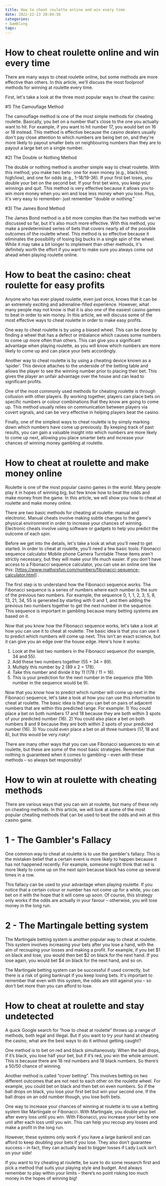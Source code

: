 ```yaml
---
title: How to cheat roulette online and win every time
date: 2022-12-23 20:04:58
categories:
- Gambling
tags:
---
```



#  How to cheat roulette online and win every time

There are many ways to cheat roulette online, but some methods are more effective than others. In this article, we'll discuss the most foolproof methods for winning at roulette every time.

First, let's take a look at the three most popular ways to cheat the casino:

#1) The Camouflage Method

The camouflage method is one of the most simple methods for cheating roulette. Basically, you bet on a number that's close to the one you actually want to hit. For example, if you want to hit number 17, you would bet on 16 or 18 instead. This method is effective because the casino dealers usually don't pay close attention to which numbers are being bet on, and they're more likely to payout smaller bets on neighbouring numbers than they are to payout a large bet on a single number.

#2) The Double or Nothing Method

The double or nothing method is another simple way to cheat roulette. With this method, you make two bets- one for even money (e.g., black/red, high/low), and one for odds (e.g., 1-18/19-36). If your first bet loses, you double your bet on the second bet. If your first bet wins, you keep your winnings and quit. This method is very effective because it allows you to win more money when you win and lose less money when you lose. Plus, it's very easy to remember- just remember "double or nothing."

#3) The James Bond Method

The James Bond method is a bit more complex than the two methods we've discussed so far, but it's also much more effective. With this method, you make a predetermined series of bets that covers nearly all of the possible outcomes of the roulette wheel. This method is so effective because it eliminates the possibility of losing big bucks in a single spin of the wheel. While it may take a bit longer to implement than other methods, it's definitely worth the effort if you want to make sure you always come out ahead when playing roulette online.

#  How to beat the casino: cheat roulette for easy profits

Anyone who has ever played roulette, even just once, knows that it can be an extremely exciting and adrenaline-filled experience. However, what many people may not know is that it is also one of the easiest casino games to beat in order to win money. In this article, we will discuss some of the most effective ways to cheat roulette in order to make easy profits.

One way to cheat roulette is by using a biased wheel. This can be done by finding a wheel that has a defect or imbalance which causes some numbers to come up more often than others. This can give you a significant advantage when playing roulette, as you will know which numbers are more likely to come up and can place your bets accordingly.

Another way to cheat roulette is by using a cheating device known as a ‘spider’. This device attaches to the underside of the betting table and allows the player to see the winning number prior to placing their bet. This gives the player an unfair advantage over the house and can lead to significant profits.

One of the most commonly used methods for cheating roulette is through collusion with other players. By working together, players can place bets on specific numbers or colour combinations that they know are going to come up. This method usually relies on communication between players via covert signals, and can be very effective in helping players beat the casino.

Finally, one of the simplest ways to cheat roulette is by simply marking down which numbers have come up previously. By keeping track of past results, you can gain a valuable insight into which numbers are more likely to come up next, allowing you place smarter bets and increase your chances of winning money gambling at roulette.

#  How to cheat at roulette and make money online

Roulette is one of the most popular casino games in the world. Many people play it in hopes of winning big, but few know how to beat the odds and make money from the game. In this article, we will show you how to cheat at roulette and make money online.

There are two basic methods for cheating at roulette: manual and electronic. Manual cheats involve making subtle changes to the game's physical environment in order to increase your chances of winning. Electronic cheats involve using software or gadgets to help you predict the outcome of each spin.

Before we get into the details, let's take a look at what you'll need to get started. In order to cheat at roulette, you'll need a few basic tools:
Fibonacci sequence calculator 
Mobile phone 
Camera 
Turntable 
These items aren't strictly necessary, but they will make your life much easier. If you don't have access to a Fibonacci sequence calculator, you can use an online one like this: [https://www.mathsisfun.com/numbers/fibonacci-sequence-calculator.html] .

The first step is to understand how the Fibonacci sequence works. The Fibonacci sequence is a series of numbers where each number is the sum of the previous two numbers. For example, the sequence 0, 1, 1, 2, 3, 5, 8, 13, 21, 34, 55 is generated by starting with 0 and 1, and then adding the previous two numbers together to get the next number in the sequence. This sequence is important in gambling because many betting systems are based on it.

Now that you know how the Fibonacci sequence works, let's take a look at how you can use it to cheat at roulette. The basic idea is that you can use it to predict which numbers will come up next. This isn't an exact science, but it can give you an edge over the house edge. Here's how it works: 
1) Look at the last two numbers in the Fibonacci sequence (for example, 34 and 55). 
2) Add these two numbers together (55 + 34 = 89). 
3) Multiply this number by 2 (89 x 2 = 178). 
4) Take this number and divide it by 11 (178 / 11 = 16). 
5) This is your prediction for the next number in the sequence (the 16th number in the sequence would be 9). 

Now that you know how to predict which number will come up next in the Fibonacci sequence, let's take a look at how you can use this information to cheat at roulette. The basic idea is that you can bet on pairs of adjacent numbers that are within this predicted range. For example: 1) You could place a bet on both numbers 17 and 18 because they are both within 3 spots of your predicted number (16). 2) You could also place a bet on both numbers 8 and 9 because they are both within 2 spots of your predicted number (16). 3) You could even place a bet on all three numbers (17, 18 and 8), but this would be very risky!

There are many other ways that you can use Fibonacci sequences to win at roulette, but these are some of the most basic strategies. Remember that nothing is guaranteed when it comes to gambling – even with these methods – so always bet responsibly!

#  How to win at roulette with cheating methods

There are various ways that you can win at roulette, but many of these rely on cheating methods. In this article, we will look at some of the most popular cheating methods that can be used to beat the odds and win at this casino game.

# 1 - The Gambler's Fallacy

One common way to cheat at roulette is to use the gambler's fallacy. This is the mistaken belief that a certain event is more likely to happen because it has not happened recently. For example, someone might think that red is more likely to come up on the next spin because black has come up several times in a row.

This fallacy can be used to your advantage when playing roulette. If you notice that a certain colour or number has not come up for a while, you can bet on it with the hope that it will come up soon. Of course, this strategy only works if the odds are actually in your favour – otherwise, you will lose money in the long run.

# 2 - The Martingale betting system

The Martingale betting system is another popular way to cheat at roulette. This system involves increasing your bets after you lose a hand, with the aim of recouping your losses and making a profit. For example, if you bet $1 on black and lose, you would then bet $2 on black for the next hand. If you lose again, you would bet $4 on black for the next hand, and so on.

The Martingale betting system can be successful if used correctly, but there is a risk of going bankrupt if you keep losing bets. It's important to remember that even with this system, the odds are still against you – so don't bet more than you can afford to lose.

#  How to cheat at roulette and stay undetected

A quick Google search for “how to cheat at roulette” throws up a range of methods, both legal and illegal. But if you want to try your hand at cheating the casino, what are the best ways to do it without getting caught?

One method is to bet on red and black simultaneously. When the ball drops, if it’s black, you lose half your bet, but if it’s red, you win the whole amount. This is because there are 18 red numbers and 18 black numbers. So there’s a 50/50 chance of winning.

Another method is called “cover betting”. This involves betting on two different outcomes that are not next to each other on the roulette wheel. For example, you could bet on black and then bet on even numbers. So if the ball drops on black, you lose your first bet but win your second one. If the ball drops on an odd number though, you lose both bets.

One way to increase your chances of winning at roulette is to use a betting system like Martingale or Fibonacci. With Martingale, you double your bet after every loss until you win. With Fibonacci, you increase your bet by one unit after each loss until you win. This can help you recoup any losses and make a profit in the long run.

However, these systems only work if you have a large bankroll and can afford to keep doubling your bets if you lose. They also don’t guarantee success – in fact, they can actually lead to bigger losses if Lady Luck isn’t on your side!

If you want to try cheating at roulette, be sure to do some research first and pick a method that suits your playing style and budget. And always remember to play within your limits – there’s no point risking too much money in the hopes of winning big!